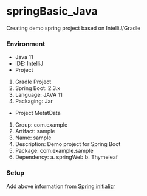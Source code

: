 # springBasic_Java
Creating demo spring project based on IntelliJ/Gradle 

### Environment
- Java 11 
- IDE: IntelliJ
- Project
1) Gradle Project
2) Spring Boot: 2.3.x
3) Language: JAVA 11
4) Packaging: Jar
- Project MetatData
1) Group: com.example
2) Artifact: sample
3) Name: sample
4) Description: Demo project for Spring Boot
5) Package: com.example.sample
6) Dependency: 
   a. springWeb 
   b. Thymeleaf

### Setup
Add above information from [Spring initializr](https://start.spring.io/)

